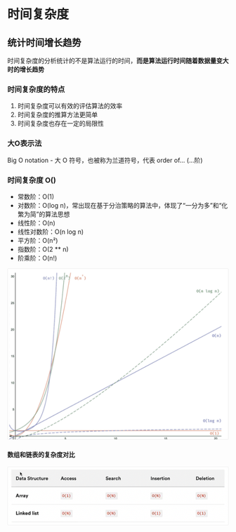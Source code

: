 # 时间复杂度

## 统计时间增长趋势

时间复杂度的分析统计的不是算法运行的时间，**而是算法运行时间随着数据量变大时的增长趋势**

### 时间复杂度的特点

1. 时间复杂度可以有效的评估算法的效率
2. 时间复杂度的推算方法更简单
3. 时间复杂度也存在一定的局限性

### 大O表示法

Big O notation - 大 O 符号，也被称为兰道符号，代表 order of... (...阶)

### 时间复杂度 O()

- 常数阶：O(1)
- 对数阶：O(log n)，常出现在基于分治策略的算法中，体现了“一分为多”和“化繁为简”的算法思想
- 线性阶：O(n)
- 线性对数阶：O(n log n)
- 平方阶：O(n²)
- 指数阶：O(2 \*\* n)
- 阶乘阶：O(n!)

![alt text](image-1.png)

#### 数组和链表的复杂度对比

![alt text](image-2.png)
